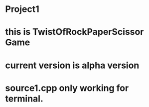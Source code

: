 # Project1
# this is TwistOfRockPaperScissor Game 
# current version is alpha version
# source1.cpp only working for terminal. 
